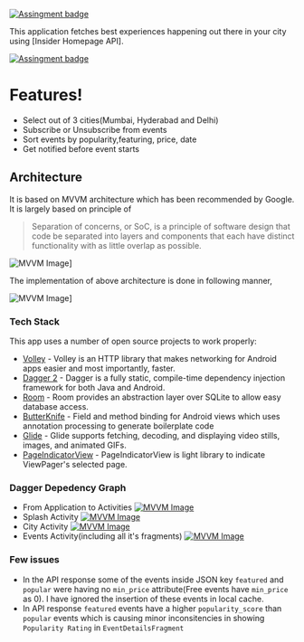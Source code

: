 

[![Assingment badge](https://img.shields.io/badge/Paytm%20Insider-1.0.0-yellowgreen)](https://insider.in/)


This application fetches best experiences happening out there in your city using [Insider Homepage API].

[![Assingment badge](https://j.gifs.com/gZ915k.gif)](https://insider.in/)

# Features!

  - Select out of 3 cities(Mumbai, Hyderabad and Delhi)
  - Subscribe or Unsubscribe from events
  - Sort events by popularity,featuring, price, date
  - Get notified before event starts

## Architecture
It is based on MVVM architecture which has been recommended by Google. It is largely based on principle of

>Separation of concerns, or SoC, is a principle of software design that code be separated into layers and components that each have distinct functionality with as little overlap as possible.


![MVVM Image](https://i.ibb.co/55y7K0m/mvvm-insider.jpg)]

The implementation of above architecture is done in following manner,

![MVVM Image](https://i.ibb.co/0Y0sM5N/mvvm-this-app.jpg)]

### Tech Stack

This app uses a number of open source projects to work properly:

* [Volley](https://developer.android.com/training/volley) - Volley is an HTTP library that makes networking for Android apps easier and most importantly, faster.
* [Dagger 2](https://dagger.dev/) - Dagger is a fully static, compile-time dependency injection framework for both Java and Android.
* [Room](https://developer.android.com/topic/libraries/architecture/room) - Room provides an abstraction layer over SQLite to allow easy database access.
* [ButterKnife](https://github.com/JakeWharton/butterknife) - Field and method binding for Android views which uses annotation processing to generate boilerplate code
* [Glide](https://github.com/bumptech/glide) - Glide supports fetching, decoding, and displaying video stills, images, and animated GIFs. 
* [PageIndicatorView](https://github.com/romandanylyk/PageIndicatorView) - PageIndicatorView is light library to indicate ViewPager's selected page.


### Dagger Depedency Graph
* From Application to Activities
[![MVVM Image](https://i.ibb.co/zFbBPNb/application-activity.png)](https://imgur.com/a/42LotIc)
* Splash Activity
[![MVVM Image](https://i.ibb.co/XDwTpGH/splashactivity.png)](https://imgur.com/a/RE3bjfs)
* City Activity
[![MVVM Image](https://i.ibb.co/R6719L6/cityactivity.png)](https://imgur.com/a/FJ97Xo5)
* Events Activity(including all it's fragments)
[![MVVM Image](https://i.ibb.co/qC2czyF/eventactivity.png)](https://imgur.com/a/G8LIxez)

### Few issues
* In the API response some of the events inside JSON key ```featured``` and ```popular``` were having no ```min_price``` attribute(Free events have ```min_price``` as 0). I have ignored the insertion of these events in local cache.
* In API response ```featured``` events have a higher ```popularity_score``` than ```popular``` events which is causing minor inconsitencies in showing ```Popularity Rating``` in ```EventDetailsFragment```
